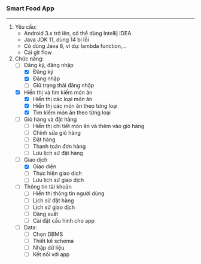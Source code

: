 ### Smart Food App
***
1. Yêu cầu:
    * Android 3.x trở lên, có thể dùng Intellij IDEA
    * Java JDK 11, dùng 14 bị lỗi
    * Có dùng Java 8, ví dụ: lambda function,...
    * Cài git flow
2.  Chức năng:
    * [ ] Đăng ký, đăng nhập
        * [x] Đăng ký
        * [x] Đăng nhập
        * [ ] Giữ trạng thái đăng nhập
    * [x] Hiển thị và tìm kiếm món ăn
        * [x] Hiển thị các loại món ăn
        * [x] Hiển thị các món ăn theo từng loại
        * [x] Tìm kiếm món ăn theo từng loại
    * [ ] Giỏ hàng và đặt hàng
        * [ ] Hiển thị chi tiết món ăn và thêm vào giỏ hàng
        * [ ] Chỉnh sửa giỏ hàng
        * [ ] Đặt hàng
        * [ ] Thanh toán đơn hàng
        * [ ] Lưu lịch sử đặt hàng
    * [ ] Giao dịch
        * [x] Giao diện
        * [ ] Thực hiện giao dịch
        * [ ] Lưu lịch sử giao dịch
    * [ ] Thông tin tài khoản
        * [ ] Hiển thị thông tin người dùng
        * [ ] Lịch sử đặt hàng
        * [ ] Lịch sử giao dịch
        * [ ] Đăng xuất
        * [ ] Cài đặt cấu hình cho app
    * [ ] Data:
        * [ ] Chọn DBMS
        * [ ] Thiết kế schema
        * [ ] Nhập dữ liệu
        * [ ] Kết nối với app